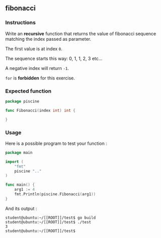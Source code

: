 ## fibonacci

### Instructions

Write an **recursive** function that returns the value of fibonacci sequence matching the index passed as parameter.

The first value is at index `0`.

The sequence starts this way: 0, 1, 1, 2, 3 etc...

A negative index will return `-1`.

`for` is **forbidden** for this exercise.

### Expected function

```go
package piscine

func Fibonacci(index int) int {

}
```

### Usage

Here is a possible program to test your function :

```go
package main

import (
	"fmt"
	piscine ".."
)

func main() {
	arg1 := 4
	fmt.Println(piscine.Fibonacci(arg1))
}
```

And its output :

```console
student@ubuntu:~/[[ROOT]]/test$ go build
student@ubuntu:~/[[ROOT]]/test$ ./test
3
student@ubuntu:~/[[ROOT]]/test$
```
